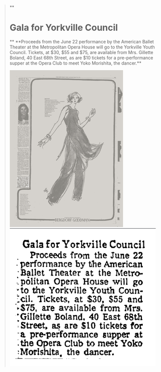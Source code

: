 
<blockquote>
**<h1>Gala for Yorkville Council</h1>**
**<p1 style= "text-allign: center;" >Proceeds from the June 22 
performance by the American
Ballet Theater at the Metropolitan Opera House will go
to the Yorkville Youth Council. Tickets, at $30, $55 and
$75, are available from Mrs.
Gillette Boland, 40 East 68th
Street, as are $10 tickets for
a pre-performance supper at
the Opera Club to meet Yoko 
Morishita, the dancer.**</p1>

![newspaper1976](../images/newspaper1976.png)
![yorkvillegala](../images/yorkvillegala.png)


<blockquote>
  
 
